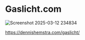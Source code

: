 # Gaslicht.com
![Screenshot 2025-03-12 234834](https://github.com/user-attachments/assets/dbdbfb0a-26fd-45ee-b6a1-7f9929eac3ec)

https://dennishemstra.com/gaslicht/
